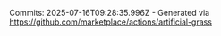 Commits: 2025-07-16T09:28:35.996Z - Generated via https://github.com/marketplace/actions/artificial-grass
<br>
